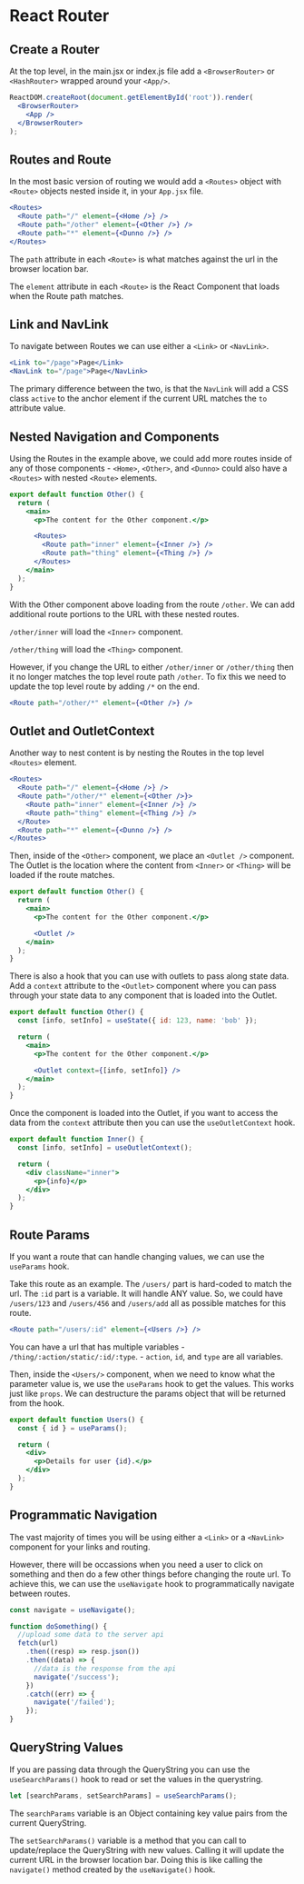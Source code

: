 # React Router

## Create a Router

At the top level, in the main.jsx or index.js file add a `<BrowserRouter>` or `<HashRouter>` wrapped around your `<App/>`.

```jsx
ReactDOM.createRoot(document.getElementById('root')).render(
  <BrowserRouter>
    <App />
  </BrowserRouter>
);
```

## Routes and Route

In the most basic version of routing we would add a `<Routes>` object with `<Route>` objects nested inside it, in your `App.jsx` file.

```jsx
<Routes>
  <Route path="/" element={<Home />} />
  <Route path="/other" element={<Other />} />
  <Route path="*" element={<Dunno />} />
</Routes>
```

The `path` attribute in each `<Route>` is what matches against the url in the browser location bar.

The `element` attribute in each `<Route>` is the React Component that loads when the Route path matches.

## Link and NavLink

To navigate between Routes we can use either a `<Link>` or `<NavLink>`.

```jsx
<Link to="/page">Page</Link>
<NavLink to="/page">Page</NavLink>
```

The primary difference between the two, is that the `NavLink` will add a CSS class `active` to the anchor element if the current URL matches the `to` attribute value.

## Nested Navigation and Components

Using the Routes in the example above, we could add more routes inside of any of those components - `<Home>`, `<Other>`, and `<Dunno>` could also have a `<Routes>` with nested `<Route>` elements.

```jsx
export default function Other() {
  return (
    <main>
      <p>The content for the Other component.</p>

      <Routes>
        <Route path="inner" element={<Inner />} />
        <Route path="thing" element={<Thing />} />
      </Routes>
    </main>
  );
}
```

With the Other component above loading from the route `/other`. We can add additional route portions to the URL with these nested routes.

`/other/inner` will load the `<Inner>` component.

`/other/thing` will load the `<Thing>` component.

However, if you change the URL to either `/other/inner` or `/other/thing` then it no longer matches the top level route path `/other`. To fix this we need to update the top level route by adding `/*`
on the end.

```jsx
<Route path="/other/*" element={<Other />} />
```

## Outlet and OutletContext

Another way to nest content is by nesting the Routes in the top level `<Routes>` element.

```jsx
<Routes>
  <Route path="/" element={<Home />} />
  <Route path="/other/*" element={<Other />}>
    <Route path="inner" element={<Inner />} />
    <Route path="thing" element={<Thing />} />
  </Route>
  <Route path="*" element={<Dunno />} />
</Routes>
```

Then, inside of the `<Other>` component, we place an `<Outlet />` component. The Outlet is the location where the content from `<Inner>` or `<Thing>` will be loaded if the route matches.

```jsx
export default function Other() {
  return (
    <main>
      <p>The content for the Other component.</p>

      <Outlet />
    </main>
  );
}
```

There is also a hook that you can use with outlets to pass along state data. Add a `context` attribute to the `<Outlet>` component where you can pass through your state data to any component that is
loaded into the Outlet.

```jsx
export default function Other() {
  const [info, setInfo] = useState({ id: 123, name: 'bob' });

  return (
    <main>
      <p>The content for the Other component.</p>

      <Outlet context={[info, setInfo]} />
    </main>
  );
}
```

Once the component is loaded into the Outlet, if you want to access the data from the `context` attribute then you can use the `useOutletContext` hook.

```jsx
export default function Inner() {
  const [info, setInfo] = useOutletContext();

  return (
    <div className="inner">
      <p>{info}</p>
    </div>
  );
}
```

## Route Params

If you want a route that can handle changing values, we can use the `useParams` hook.

Take this route as an example. The `/users/` part is hard-coded to match the url. The `:id` part is a variable. It will handle ANY value. So, we could have `/users/123` and `/users/456` and
`/users/add` all as possible matches for this route.

```jsx
<Route path="/users/:id" element={<Users />} />
```

You can have a url that has multiple variables - `/thing/:action/static/:id/:type`. - `action`, `id`, and `type` are all variables.

Then, inside the `<Users/>` component, when we need to know what the parameter value is, we use the `useParams` hook to get the values. This works just like `props`. We can destructure the params
object that will be returned from the hook.

```jsx
export default function Users() {
  const { id } = useParams();

  return (
    <div>
      <p>Details for user {id}.</p>
    </div>
  );
}
```

## Programmatic Navigation

The vast majority of times you will be using either a `<Link>` or a `<NavLink>` component for your links and routing.

However, there will be occassions when you need a user to click on something and then do a few other things before changing the route url. To achieve this, we can use the `useNavigate` hook to
programmatically navigate between routes.

```jsx
const navigate = useNavigate();

function doSomething() {
  //upload some data to the server api
  fetch(url)
    .then((resp) => resp.json())
    .then((data) => {
      //data is the response from the api
      navigate('/success');
    })
    .catch((err) => {
      navigate('/failed');
    });
}
```

## QueryString Values

If you are passing data through the QueryString you can use the `useSearchParams()` hook to read or set the values in the querystring.

```jsx
let [searchParams, setSearchParams] = useSearchParams();
```

The `searchParams` variable is an Object containing key value pairs from the current QueryString.

The `setSearchParams()` variable is a method that you can call to update/replace the QueryString with new values. Calling it will update the current URL in the browser location bar. Doing this is like
calling the `navigate()` method created by the `useNavigate()` hook.
